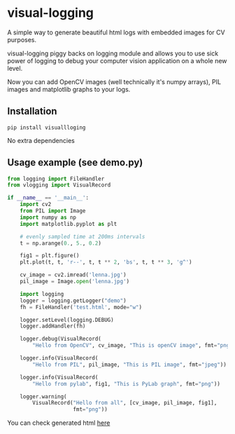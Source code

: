 visual-logging
==============

A simple way to generate beautiful html logs with embedded images for CV purposes.

visual-logging piggy backs on logging module and allows you to use sick power of logging to debug your computer vision application on a whole new level.

Now you can add OpenCV images (well technically it's numpy arrays), PIL images and matplotlib graphs to your logs.

## Installation
```pip install visuallloging```

No extra dependencies

## Usage example (see demo.py)
```python
from logging import FileHandler
from vlogging import VisualRecord

if __name__ == '__main__':
    import cv2
    from PIL import Image
    import numpy as np
    import matplotlib.pyplot as plt

    # evenly sampled time at 200ms intervals
    t = np.arange(0., 5., 0.2)

    fig1 = plt.figure()
    plt.plot(t, t, 'r--', t, t ** 2, 'bs', t, t ** 3, 'g^')

    cv_image = cv2.imread('lenna.jpg')
    pil_image = Image.open('lenna.jpg')

    import logging
    logger = logging.getLogger("demo")
    fh = FileHandler('test.html', mode="w")

    logger.setLevel(logging.DEBUG)
    logger.addHandler(fh)

    logger.debug(VisualRecord(
        "Hello from OpenCV", cv_image, "This is openCV image", fmt="png"))

    logger.info(VisualRecord(
        "Hello from PIL", pil_image, "This is PIL image", fmt="jpeg"))

    logger.info(VisualRecord(
        "Hello from pylab", fig1, "This is PyLab graph", fmt="png"))

    logger.warning(
        VisualRecord("Hello from all", [cv_image, pil_image, fig1],
                     fmt="png"))

```

You can check generated html [here](http://dchaplinsky.github.io/visual-logging/)
